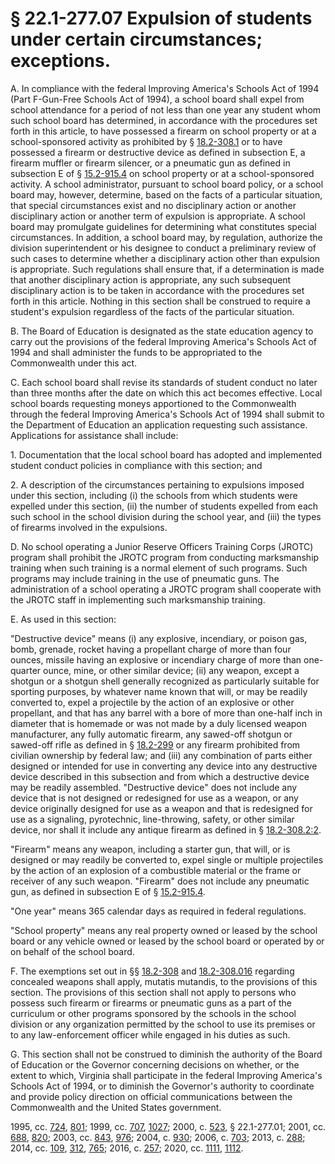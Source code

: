 # § 22.1-277.07 Expulsion of students under certain circumstances; exceptions.

<p>A. In compliance with the federal Improving America's Schools Act of 1994 (Part F-Gun-Free Schools Act of 1994), a school board shall expel from school attendance for a period of not less than one year any student whom such school board has determined, in accordance with the procedures set forth in this article, to have possessed a firearm on school property or at a school-sponsored activity as prohibited by § <a href='/vacode/18.2-308.1/'>18.2-308.1</a> or to have possessed a firearm or destructive device as defined in subsection E, a firearm muffler or firearm silencer, or a pneumatic gun as defined in subsection E of § <a href='/vacode/15.2-915.4/'>15.2-915.4</a> on school property or at a school-sponsored activity. A school administrator, pursuant to school board policy, or a school board may, however, determine, based on the facts of a particular situation, that special circumstances exist and no disciplinary action or another disciplinary action or another term of expulsion is appropriate. A school board may promulgate guidelines for determining what constitutes special circumstances. In addition, a school board may, by regulation, authorize the division superintendent or his designee to conduct a preliminary review of such cases to determine whether a disciplinary action other than expulsion is appropriate. Such regulations shall ensure that, if a determination is made that another disciplinary action is appropriate, any such subsequent disciplinary action is to be taken in accordance with the procedures set forth in this article. Nothing in this section shall be construed to require a student's expulsion regardless of the facts of the particular situation.</p><p>B. The Board of Education is designated as the state education agency to carry out the provisions of the federal Improving America's Schools Act of 1994 and shall administer the funds to be appropriated to the Commonwealth under this act.</p><p>C. Each school board shall revise its standards of student conduct no later than three months after the date on which this act becomes effective. Local school boards requesting moneys apportioned to the Commonwealth through the federal Improving America's Schools Act of 1994 shall submit to the Department of Education an application requesting such assistance. Applications for assistance shall include:</p><p>1. Documentation that the local school board has adopted and implemented student conduct policies in compliance with this section; and</p><p>2. A description of the circumstances pertaining to expulsions imposed under this section, including (i) the schools from which students were expelled under this section, (ii) the number of students expelled from each such school in the school division during the school year, and (iii) the types of firearms involved in the expulsions.</p><p>D. No school operating a Junior Reserve Officers Training Corps (JROTC) program shall prohibit the JROTC program from conducting marksmanship training when such training is a normal element of such programs. Such programs may include training in the use of pneumatic guns. The administration of a school operating a JROTC program shall cooperate with the JROTC staff in implementing such marksmanship training.</p><p>E. As used in this section:</p><p>"Destructive device" means (i) any explosive, incendiary, or poison gas, bomb, grenade, rocket having a propellant charge of more than four ounces, missile having an explosive or incendiary charge of more than one-quarter ounce, mine, or other similar device; (ii) any weapon, except a shotgun or a shotgun shell generally recognized as particularly suitable for sporting purposes, by whatever name known that will, or may be readily converted to, expel a projectile by the action of an explosive or other propellant, and that has any barrel with a bore of more than one-half inch in diameter that is homemade or was not made by a duly licensed weapon manufacturer, any fully automatic firearm, any sawed-off shotgun or sawed-off rifle as defined in § <a href='/vacode/18.2-299/'>18.2-299</a> or any firearm prohibited from civilian ownership by federal law; and (iii) any combination of parts either designed or intended for use in converting any device into any destructive device described in this subsection and from which a destructive device may be readily assembled. "Destructive device" does not include any device that is not designed or redesigned for use as a weapon, or any device originally designed for use as a weapon and that is redesigned for use as a signaling, pyrotechnic, line-throwing, safety, or other similar device, nor shall it include any antique firearm as defined in § <a href='/vacode/18.2-308.2:2/'>18.2-308.2:2</a>.</p><p>"Firearm" means any weapon, including a starter gun, that will, or is designed or may readily be converted to, expel single or multiple projectiles by the action of an explosion of a combustible material or the frame or receiver of any such weapon. "Firearm" does not include any pneumatic gun, as defined in subsection E of § <a href='/vacode/15.2-915.4/'>15.2-915.4</a>.</p><p>"One year" means 365 calendar days as required in federal regulations.</p><p>"School property" means any real property owned or leased by the school board or any vehicle owned or leased by the school board or operated by or on behalf of the school board.</p><p>F. The exemptions set out in §§ <a href='/vacode/18.2-308/'>18.2-308</a> and <a href='/vacode/18.2-308.016/'>18.2-308.016</a> regarding concealed weapons shall apply, mutatis mutandis, to the provisions of this section. The provisions of this section shall not apply to persons who possess such firearm or firearms or pneumatic guns as a part of the curriculum or other programs sponsored by the schools in the school division or any organization permitted by the school to use its premises or to any law-enforcement officer while engaged in his duties as such.</p><p>G. This section shall not be construed to diminish the authority of the Board of Education or the Governor concerning decisions on whether, or the extent to which, Virginia shall participate in the federal Improving America's Schools Act of 1994, or to diminish the Governor's authority to coordinate and provide policy direction on official communications between the Commonwealth and the United States government.</p><p>1995, cc. <a href='http://lis.virginia.gov/cgi-bin/legp604.exe?951+ful+CHAP0724'>724</a>, <a href='http://lis.virginia.gov/cgi-bin/legp604.exe?951+ful+CHAP0801'>801</a>; 1999, cc. <a href='http://lis.virginia.gov/cgi-bin/legp604.exe?991+ful+CHAP0707'>707</a>, <a href='http://lis.virginia.gov/cgi-bin/legp604.exe?991+ful+CHAP1027'>1027</a>; 2000, c. <a href='http://lis.virginia.gov/cgi-bin/legp604.exe?001+ful+CHAP0523'>523</a>, § 22.1-277.01; 2001, cc. <a href='http://lis.virginia.gov/cgi-bin/legp604.exe?011+ful+CHAP0688'>688</a>, <a href='http://lis.virginia.gov/cgi-bin/legp604.exe?011+ful+CHAP0820'>820</a>; 2003, cc. <a href='http://lis.virginia.gov/cgi-bin/legp604.exe?031+ful+CHAP0843'>843</a>, <a href='http://lis.virginia.gov/cgi-bin/legp604.exe?031+ful+CHAP0976'>976</a>; 2004, c. <a href='http://lis.virginia.gov/cgi-bin/legp604.exe?041+ful+CHAP0930'>930</a>; 2006, c. <a href='http://lis.virginia.gov/cgi-bin/legp604.exe?061+ful+CHAP0703'>703</a>; 2013, c. <a href='http://lis.virginia.gov/cgi-bin/legp604.exe?131+ful+CHAP0288'>288</a>; 2014, cc. <a href='http://lis.virginia.gov/cgi-bin/legp604.exe?141+ful+CHAP0109'>109</a>, <a href='http://lis.virginia.gov/cgi-bin/legp604.exe?141+ful+CHAP0312'>312</a>, <a href='http://lis.virginia.gov/cgi-bin/legp604.exe?141+ful+CHAP0765'>765</a>; 2016, c. <a href='http://lis.virginia.gov/cgi-bin/legp604.exe?161+ful+CHAP0257'>257</a>; 2020, cc. <a href='http://lis.virginia.gov/cgi-bin/legp604.exe?201+ful+CHAP1111'>1111</a>, <a href='http://lis.virginia.gov/cgi-bin/legp604.exe?201+ful+CHAP1112'>1112</a>.</p>